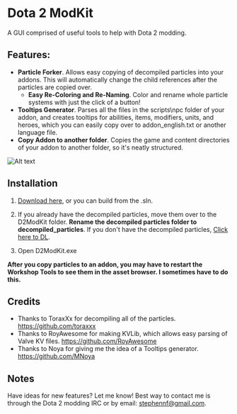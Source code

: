 # Dota 2 ModKit

A GUI comprised of useful tools to help with Dota 2 modding.

## Features:
* **Particle Forker**. Allows easy copying of decompiled particles into your addons. This will automatically change the child references after the particles are copied over.
  * **Easy Re-Coloring and Re-Naming**. Color and rename whole particle systems with just the click of a button!
* **Tooltips Generator**. Parses all the files in the scripts\npc folder of your addon, and creates tooltips for abilities, items, modifiers, units, and heroes, which you can easily copy over to addon_english.txt or another language file.
* **Copy Addon to another folder**. Copies the game and content directories of your addon to another folder, so it's neatly structured.

![Alt text](http://i.imgur.com/nzKKaUv.png)

## Installation

1. [Download here](https://github.com/Myll/Dota-2-ModKit/releases), or you can build from the .sln.

2. If you already have the decompiled particles, move them over to the D2ModKit folder. **Rename the decompiled particles folder to decompiled_particles**. If you don't have the decompiled particles, [Click here to DL](https://mega.co.nz/#!cpgkSQbY!_xjYFGgkL2yhv0l8MPjEfESjN7B1S0cVP-QXsx3c-7M).

3. Open D2ModKit.exe

**After you copy particles to an addon, you may have to restart the Workshop Tools to see them in the asset browser. I sometimes have to do this.**

## Credits

* Thanks to ToraxXx for decompiling all of the particles. https://github.com/toraxxx
* Thanks to RoyAwesome for making KVLib, which allows easy parsing of Valve KV files. https://github.com/RoyAwesome
* Thanks to Noya for giving me the idea of a Tooltips generator. https://github.com/MNoya

## Notes

Have ideas for new features? Let me know! Best way to contact me is through the Dota 2 modding IRC or by email: stephennf@gmail.com.
